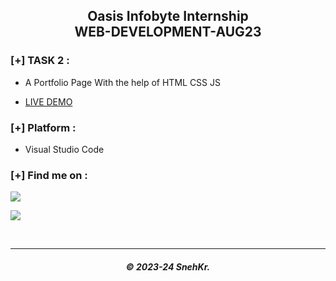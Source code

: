 <h2 align="center"> Oasis Infobyte Internship</br>WEB-DEVELOPMENT-AUG23 </h2>

### [+] TASK 2 :

- A Portfolio Page With the help of HTML CSS JS

- <a href="https://oasis-internship.netlify.app/task-1/">LIVE DEMO </a>

### [+] Platform :

- Visual Studio Code

### [+] Find me on :

<a href="https://telegram.me/SnehKr" target="_blank"><img src="https://img.shields.io/badge/Messenger-SnehKr-blue?style=for-the-badge&logo=messenger"></a>

<a href="mailto:Snehkr.official@gmail.com" target="_blank"><img src="https://img.shields.io/badge/Email-Snehkr.official@gmail.com-blue?style=for-the-badge&logo=gmail"></a>

</br>

---

<h5 align='center'>© 2023-24 SnehKr.</h5>
